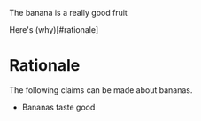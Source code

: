 The banana is a really good fruit

Here's (why)[#rationale]

# <a name="rationale"></a>Rationale

The following claims can be made about bananas.

* Bananas taste good
